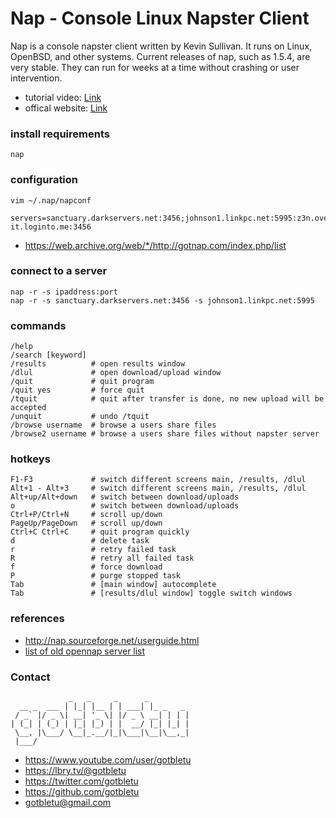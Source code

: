 # Nap - Console Linux Napster Client
Nap is a console napster client written by Kevin Sullivan. It runs on Linux, OpenBSD, and other systems. Current releases of nap, such as 1.5.4, are very stable. They can run for weeks at a time without crashing or user intervention.
* tutorial video: [Link](https://www.youtube.com/watch?v=UxYmZIGy3Qc)
* offical website: [Link](http://nap.sourceforge.net/)

### install requirements
    nap

### configuration
    vim ~/.nap/napconf
    
    servers=sanctuary.darkservers.net:3456;johnson1.linkpc.net:5995:z3n.overflow.biz:8888:share-it.loginto.me:3456

- https://web.archive.org/web/*/http://gotnap.com/index.php/list


### connect to a server
    nap -r -s ipaddress:port
    nap -r -s sanctuary.darkservers.net:3456 -s johnson1.linkpc.net:5995
    
### commands
    /help
    /search [keyword]
    /results          # open results window
    /dlul             # open download/upload window
    /quit             # quit program
    /quit yes         # force quit
    /tquit            # quit after transfer is done, no new upload will be accepted
    /unquit           # undo /tquit
    /browse username  # browse a users share files
    /browse2 username # browse a users share files without napster server
    
### hotkeys
    F1-F3             # switch different screens main, /results, /dlul
    Alt+1 - Alt+3     # switch different screens main, /results, /dlul
    Alt+up/Alt+down   # switch between download/uploads
    o                 # switch between download/uploads
    Ctrl+P/Ctrl+N     # scroll up/down
    PageUp/PageDown   # scroll up/down
    Ctrl+C Ctrl+C     # quit program quickly
    d                 # delete task
    r                 # retry failed task
    R                 # retry all failed task
    f                 # force download
    P                 # purge stopped task
    Tab               # [main window] autocomplete
    Tab               # [results/dlul window] toggle switch windows

### references
- http://nap.sourceforge.net/userguide.html
- [list of old opennap server list](https://web.archive.org/web/*/http://gotnap.com/index.php/list)

### Contact

                 _   _     _      _
      __ _  ___ | |_| |__ | | ___| |_ _   _
     / _` |/ _ \| __| '_ \| |/ _ \ __| | | |
    | (_| | (_) | |_| |_) | |  __/ |_| |_| |
     \__, |\___/ \__|_.__/|_|\___|\__|\__,_|
     |___/

- https://www.youtube.com/user/gotbletu
- https://lbry.tv/@gotbletu
- https://twitter.com/gotbletu
- https://github.com/gotbletu
- gotbletu@gmail.com


